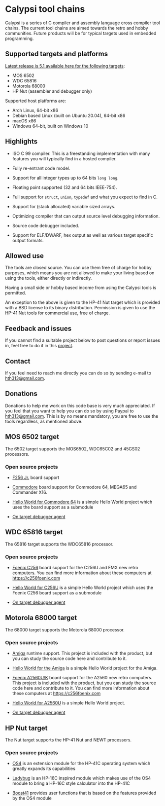# Calypsi tool chains

Calypsi is a series of C compiler and assembly language cross compiler
tool chains. The current tool chains are aimed towards the
retro and hobby communities. Future products will be for typical
targets used in embedded programming.

## Supported targets and platforms

[Latest release is 5.1 available here for the following targets](https://github.com/hth313/Calypsi-tool-chains/releases/tag/5.1):

* MOS 6502
* WDC 65816
* Motorola 68000
* HP Nut (assembler and debugger only)

Supported host platforms are:

* Arch Linux, 64-bit x86
* Debian based Linux (built on Ubuntu 20.04), 64-bit x86
* macOS x86
* Windows 64-bit, built on Windows 10

## Highlights

* ISO C 99 compiler. This is a freestanding
  implementation with many features you will typically find in a
  hosted compiler.

* Fully re-entrant code model.

* Support for all integer types up to 64 bits `long long`.

* Floating point supported (32 and 64 bits IEEE-754).

* Full support for `struct`, `union`, `typedef` and what you
  expect to find in C.

* Support for (stack allocated) variable sized arrays.

* Optimizing compiler that can output source level debugging
  information.

* Source code debugger included.

* Support for ELF/DWARF, hex output as well as various target specific
  output formats.

## Allowed use

The tools are closed source. You can use them free of charge for
hobby purposes, which means you are not allowed to make your living
based on using the tools, either directly or indirectly.

Having a small side or hobby based income from using the Calypsi
tools is permitted.

An exception to the above is given to the HP-41 Nut target which is
provided with a BSD license to its binary distribution.
Permission is given to use the HP-41 Nut tools for commercial use,
free of charge.

## Feedback and issues

If you cannot find a suitable project below to post questions or
report issues in, feel free to do it in this
[project](https://github.com/hth313/Calypsi-tool-chains).

## Contact

If you feel need to reach me directly you can do so by sending
e-mail to hth313@gmail.com.

## Donations

Donations to help me work on this code base is very much appreciated.
If you feel that you want to help you can do so by using Paypal to
hth313@gmail.com. This is by no means mandatory, you are free to use
the tools regardless, as mentioned above.

## MOS 6502 target

The 6502 target supports the MOS6502, WDC65C02 and 45GS02 processors.

### Open source projects

* [F256 Jr.](https://github.com/hth313/Calypsi-6502-Foenix) board support

* [Commodore](https://github.com/hth313/Calypsi-6502-Commodore) board support
  for Commodore 64, MEGA65 and Commander X16.

* [Hello World for Commodore 64](https://github.com/hth313/Calypsi-6502-hello-world)
  is a simple Hello World project which uses the board support as a submodule

* [On target debugger agent](https://github.com/hth313/Calypsi-remote-debug)

## WDC 65816 target

The 65816 target supports the WDC65816 processor.

### Open source projects

* [Foenix C256](https://github.com/hth313/Calypsi-65816-Foenix) board support
  for the C256U and FMX new retro computers. You can find more information
  about these computers at https://c256foenix.com

* [Hello World for C256U](https://github.com/hth313/Calypsi-65816-hello-world)
  is a simple Hello World project which uses the Foenix C256 board
  support as a submodule

* [On target debugger agent](https://github.com/hth313/Calypsi-remote-debug)

## Motorola 68000 target

The 68000 target supports the Motorola 68000 processor.

### Open source projects

* [Amiga](https://github.com/hth313/Calypsi-Amiga) runtime support. This project
  is included with the product, but you can study the source code here and
  contribute to it.

* [Hello World for the Amiga](https://github.com/hth313/Calypsi-Amiga-hello-world)
  is a simple Hello World project for the Amiga.

* [Foenix A2560U/K](https://github.com/hth313/Calypsi-m68k-Foenix) board support
  for the A2560 new retro computers.
  This project is included with the product, but you can study the source code here
  and contribute to it.
  You can find more information about these computers at https://c256foenix.com

* [Hello World for A2560U](https://github.com/hth313/Calypsi-m68k-hello-world)
  is a simple Hello World project.

* [On target debugger agent](https://github.com/hth313/Calypsi-remote-debug)

## HP Nut target

The Nut target supports the HP-41 Nut and NEWT processors.

### Open source projects

* [OS4](https://github.com/hth313/OS4) is an extension module for the
  HP-41C operating system which greatly expands its capabilities

* [Ladybug](https://github.com/hth313/ladybug) is an HP-16C inspired
  module which makes use of the OS4 module to bring a HP-16C style
  calculator into the HP-41C

* [Boost41](https://github.com/hth313/boost41) provides user functions
  that is based on the features provided by the OS4 module
